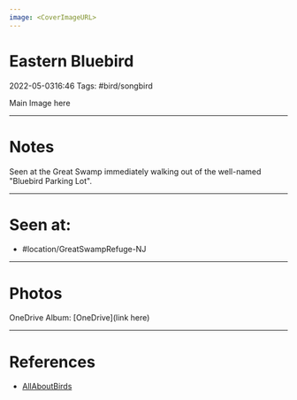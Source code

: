 ```yaml
---
image: <CoverImageURL>
---
```


# Eastern Bluebird
2022-05-0316:46
Tags: #bird/songbird


Main Image here

---------------------------------------------------------------
# **Notes**
Seen at the Great Swamp immediately walking out of the well-named "Bluebird Parking Lot".

---------------------------------------------------------------
# Seen at:
-   #location/GreatSwampRefuge-NJ 

---------------------------------------------------------------
# **Photos**
OneDrive Album: [OneDrive](link here)

---------------------------------------------------------------
# References
- [AllAboutBirds](linkUrl)